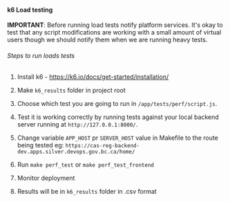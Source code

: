 #### k6 Load testing

**IMPORTANT**: Before running load tests notify platform services. It's okay to test that any script modifications are working with a small amount of virtual users though we should notify them when we are running heavy tests.

###### Steps to run loads tests

1. Install k6 - https://k6.io/docs/get-started/installation/

2. Make `k6_results` folder in project root

3. Choose which test you are going to run in `/app/tests/perf/script.js`.

4. Test it is working correctly by running tests against your local backend server running at `http://127.0.0.1:8000/`.

5. Change variable `APP_HOST` pr `SERVER_HOST` value in Makefile to the route being tested eg: `https://cas-reg-backend-dev.apps.silver.devops.gov.bc.ca/home/`

6. Run `make perf_test` or `make perf_test_frontend`

7. Monitor deployment

8. Results will be in `k6_results` folder in .csv format

